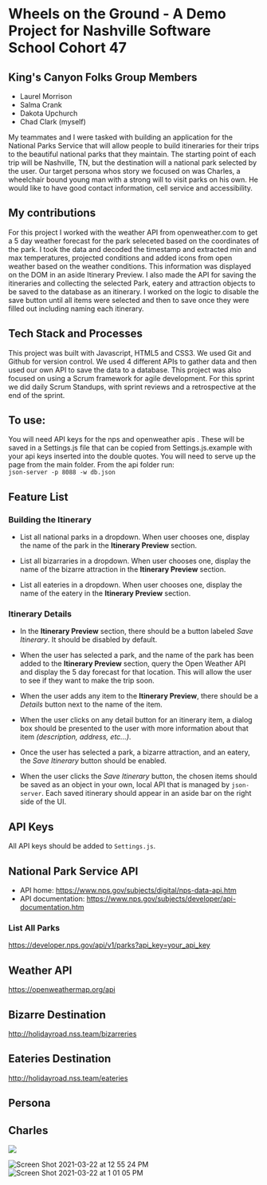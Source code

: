 
# Wheels on the Ground - A Demo Project for Nashville Software School Cohort 47

## King's Canyon Folks Group Members

- Laurel Morrison
- Salma Crank
- Dakota Upchurch
- Chad Clark (myself)

My teammates and I were tasked with building an application for the National Parks Service that will allow people to build itineraries for their trips to the beautiful national parks that they maintain. The starting point of each trip will be Nashville, TN, but the destination will a national park selected by the user. Our target persona whos story we focused on was Charles, a wheelchair bound young man with a strong will to visit parks on his own. He would like to have good contact information, cell service and accessibility.

## My contributions

For this project I worked with the weather API from openweather.com to get a  5 day weather forecast for the park seleceted based on the coordinates of the park. I took the data and decoded the timestamp and extracted min and max temperatures, projected conditions and added icons from open weather based on the weather conditions. This information was displayed on the DOM in an aside Itinerary Preview. 
I also made the API for saving the itineraries and collecting the selected Park, eatery and attraction objects to be saved to the database as an itinerary.
I worked on the logic to disable the save button until all items were selected and then to save once they were filled out including naming each itinerary.

## Tech Stack and Processes

This project was built with Javascript, HTML5 and CSS3. We used Git and Github for version control. We used 4 different APIs to gather data and then used our own API to save the data to a database. This project was also focused on using a Scrum framework for agile development. For this sprint we did daily Scrum Standups, with sprint reviews and a retrospective at the end of the sprint.

## To use: 
You will need API keys for the nps and openweather apis . These will be saved in a Settings.js file that can be copied from Settings.js.example with your api keys inserted into the double quotes.
You will need to serve up the page from the main folder. 
From the api folder run:  
```json-server -p 8088 -w db.json```

## Feature List

### Building the Itinerary

* List all national parks in a dropdown. When user chooses one, display the name of the park in the **Itinerary Preview** section.

* List all bizarraries in a dropdown. When user chooses one, display the name of the bizarre attraction in the **Itinerary Preview** section.

* List all eateries in a dropdown. When user chooses one, display the name of the eatery in the **Itinerary Preview** section.

### Itinerary Details

* In the **Itinerary Preview** section, there should be a button labeled _Save Itinerary_. It should be disabled by default.
* When the user has selected a park, and the name of the park has been added to the **Itinerary Preview** section, query the Open Weather API and display the 5 day forecast for that location. This will allow the user to see if they want to make the trip soon.
* When the user adds any item to the **Itinerary Preview**, there should be a _Details_ button next to the name of the item.

* When the user clicks on any detail button for an itinerary item, a dialog box should be presented to the user with more information about that item _(description, address, etc...)_.
* Once the user has selected a park, a bizarre attraction, and an eatery, the _Save Itinerary_ button should be enabled.
* When the user clicks the _Save Itinerary_ button, the chosen items should be saved as an object in your own, local API that is managed by `json-server`. Each saved itinerary should appear in an aside bar on the right side of the UI.

## API Keys

All API keys should be added to `Settings.js`. 

## National Park Service API

* API home: https://www.nps.gov/subjects/digital/nps-data-api.htm
* API documentation: https://www.nps.gov/subjects/developer/api-documentation.htm

### List All Parks

https://developer.nps.gov/api/v1/parks?api_key=your_api_key

## Weather API

https://openweathermap.org/api

## Bizarre Destination

http://holidayroad.nss.team/bizarreries

## Eateries Destination

http://holidayroad.nss.team/eateries


## Persona

## Charles

![](./personas/persona-charles.png)

![Screen Shot 2021-03-22 at 12 55 24 PM](https://user-images.githubusercontent.com/70447532/112035856-f9fee780-8b0d-11eb-843e-3fd0e9110441.png)
![Screen Shot 2021-03-22 at 1 01 05 PM](https://user-images.githubusercontent.com/70447532/112036514-b6f14400-8b0e-11eb-89ee-3a42571ecbdc.png)


